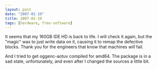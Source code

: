 ```yaml
---
layout: post
date: "2007-01-19"
title: 2007-01-19
tags: [hardware, free-software]
---
```

It seems that my 160GB IDE HD is back to life. I will check it
again, but the "magic" was to just write data on it, causing it to
remap the defective blocks. Thank you for the engineers that know
that machines *will* fail.

And I tried to get oggenc-aotuv compiled for amd64. The package is
in a sad state, unfortunately, and even after I changed the sources
a little bit.



